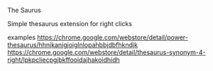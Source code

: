 The Saurus

Simple thesaurus extension for right clicks

examples
https://chrome.google.com/webstore/detail/power-thesaurus/hhnjkanigjoiglnlopahbbjdbfhkndjk
https://chrome.google.com/webstore/detail/thesaurus-synonym-4-right/lpkpcliecpgjbkffooidajhakoidhidh

